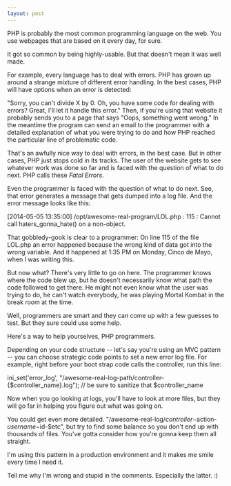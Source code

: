 ```yaml
---
layout: post
---
```


PHP is probably the most common programming language on the web. You use webpages that are based on it every day, for sure.

It got so common by being highly-usable. But that doesn't mean it was well made.

For example, every language has to deal with errors. PHP has grown up around a strange mixture of different error handling. In the best cases, PHP will have options when an error is detected:

"Sorry, you can't divide X by 0. Oh, you have some code for dealing with errors? Great, I'll let it handle this error." Then, if you're using that website it probably sends you to a page that says "Oops, something went wrong." In the meantime the program can send an email to the programmer with a detailed explanation of what you were trying to do and how PHP reached the particular line of problematic code.

That's an awfully nice way to deal with errors, in the best case. But in other cases, PHP just stops cold in its tracks. The user of the website gets to see whatever work was done so far and is faced with the question of what to do next. PHP calls these *Fatal Errors*.

Even the programmer is faced with the question of what to do next. See, that error generates a message that gets dumped into a log file. And the error message looks like this:

[2014-05-05 13:35:00] /opt/awesome-real-program/LOL.php : 115 : Cannot call haters_gonna_hate() on a non-object.

That gobbledy-gook is clear to a programmer: On line 115 of the file LOL.php an error happened because the wrong kind of data got into the wrong variable. And it happened at 1:35 PM on Monday, Cinco de Mayo, when I was writing this.

But now what? There's very little to go on here. The programmer knows where the code blew up, but he doesn't necessarily know what path the code followed to get there. He might not even know what the user was trying to do, he can't watch everybody, he was playing Mortal Kombat in the break room at the time.

Well, programmers are smart and they can come up with a few guesses to test. But they sure could use some help.

Here's a way to help yourselves, PHP programmers.

Depending on your code structure -- let's say you're using an MVC pattern -- you can choose strategic code points to set a new error log file. For example, right before your boot strap code calls the controller, run this line:

ini_set('error_log', "/awesome-real-log-path/controller-{$controller_name}.log"); // be sure to sanitize that $controller_name

Now when you go looking at logs, you'll have to look at more files, but they will go far in helping you figure out what was going on.

You could get even more detailed. "/awesome-real-log/$controller-$action-$username-$id-$etc", but try to find some balance so you don't end up with thousands of files. You've gotta consider how you're gonna keep them all straight.

I'm using this pattern in a production environment and it makes me smile every time I need it.

Tell me why I'm wrong and stupid in the comments. Especially the latter. :)